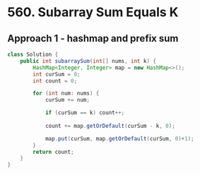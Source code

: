 # 560. Subarray Sum Equals K

## Approach 1 - hashmap and prefix sum

```java
class Solution {
    public int subarraySum(int[] nums, int k) {
        HashMap<Integer, Integer> map = new HashMap<>();
        int curSum = 0;
        int count = 0;

        for (int num: nums) {
            curSum += num;

            if (curSum == k) count++;
            
            count += map.getOrDefault(curSum - k, 0);

            map.put(curSum, map.getOrDefault(curSum, 0)+1);
        }
        return count;
    }
}
```